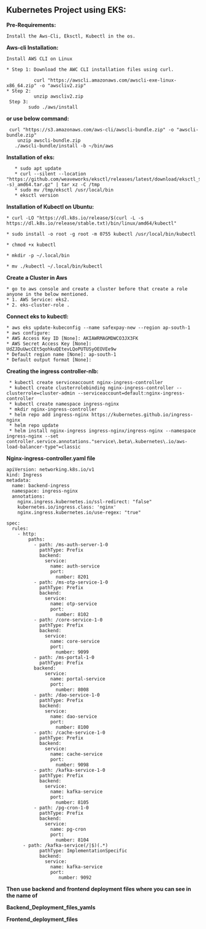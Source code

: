 ## Kubernetes Project using EKS:
**Pre-Requirements:**
```
Install the Aws-Cli, Eksctl, Kubectl in the os.
```      
**Aws-cli Installation:**
    
    Install AWS CLI on Linux
    
    * Step 1: Download the AWC CLI installation files using curl.
    
              curl "https://awscli.amazonaws.com/awscli-exe-linux-x86_64.zip" -o "awscliv2.zip"
    * Step 2: 
              unzip awscliv2.zip 
     Step 3:
            sudo ./aws/install

**or use below command:**
     
     curl "https://s3.amazonaws.com/aws-cli/awscli-bundle.zip" -o "awscli-bundle.zip"
        unzip awscli-bundle.zip
       ./awscli-bundle/install -b ~/bin/aws
     
         
     

**Installation of eks:**
```
   * sudo apt update
   * curl --silent --location "https://github.com/weaveworks/eksctl/releases/latest/download/eksctl_$(uname -s)_amd64.tar.gz" | tar xz -C /tmp
   * sudo mv /tmp/eksctl /usr/local/bin
   * eksctl version
```

**Installation of Kubectl on Ubuntu:**
```
* curl -LO "https://dl.k8s.io/release/$(curl -L -s https://dl.k8s.io/release/stable.txt)/bin/linux/amd64/kubectl"

* sudo install -o root -g root -m 0755 kubectl /usr/local/bin/kubectl

* chmod +x kubectl

* mkdir -p ~/.local/bin

* mv ./kubectl ~/.local/bin/kubectl

```
**Create a Cluster in Aws**
```
* go to aws console and create a cluster before that create a role anyone in the below mentioned.
* 1. AWS Service: eks2.
* 2. eks-cluster-role .
```
**Connect eks to kubectl:**
```
* aws eks update-kubeconfig --name safexpay-new --region ap-south-1
* aws configure:
* AWS Access Key ID [None]: AKIAWRMAGMDWCO3JX3FK
* AWS Secret Access Key [None]: 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
* Default region name [None]: ap-south-1
* Default output format [None]:
```
**Creating the ingress controller-nlb:**
```
 * kubectl create serviceaccount nginx-ingress-controller
 * kubectl create clusterrolebinding nginx-ingress-controller --clusterrole=cluster-admin --serviceaccount=default:nginx-ingress-controller
 * kubectl create namespace ingress-nginx
 * mkdir nginx-ingress-controller
 * helm repo add ingress-nginx https://kubernetes.github.io/ingress-nginx
 * helm repo update
 * helm install nginx-ingress ingress-nginx/ingress-nginx --namespace ingress-nginx --set controller.service.annotations."service\.beta\.kubernetes\.io/aws-load-balancer-type"=classic
```

**Nginx-ingress-controller.yaml file**
```
apiVersion: networking.k8s.io/v1
kind: Ingress
metadata:
  name: backend-ingress
  namespace: ingress-nginx
  annotations:
    nginx.ingress.kubernetes.io/ssl-redirect: "false"
    kubernetes.io/ingress.class: 'nginx'
    nginx.ingress.kubernetes.io/use-regex: "true"

spec:
  rules:
    - http:
        paths:
          - path: /ms-auth-server-1-0
            pathType: Prefix
            backend:
              service:
                name: auth-service
                port:
                  number: 8201
          - path: /ms-otp-service-1-0
            pathType: Prefix
            backend:
              service:
                name: otp-service
                port:
                  number: 8102
          - path: /core-service-1-0
            pathType: Prefix
            backend:
              service:
                name: core-service
                port:
                  number: 9099
          - path: /ms-portal-1-0
            pathType: Prefix
          backend:
              service:
                name: portal-service
                port:
                  number: 8008
          - path: /dao-service-1-0
            pathType: Prefix
            backend:
              service:
                name: dao-service
                port:
                  number: 8100
          - path: /cache-service-1-0
            pathType: Prefix
            backend:
              service:
                name: cache-service
                port:
                  number: 9098
          - path: /kafka-service-1-0
            pathType: Prefix
            backend:
              service:
                name: kafka-service
                port:
                  number: 8105
          - path: /pg-cron-1-0
            pathType: Prefix
            backend:
              service:
                name: pg-cron
                port:
                  number: 8104
	  - path: /kafka-service(/|$)(.*)
            pathType: ImplementationSpecific
            backend:
              service:
                name: kafka-service
                port:
                   number: 9092
```
**Then use backend and frontend deployment files where you can see in the name of**

**Backend_Deployment_files_yamls**

**Frontend_deployment_files**


      
      
